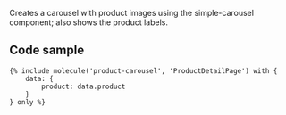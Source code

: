 Creates a carousel with product images using the simple-carousel component; also shows the product labels.

## Code sample 

```
{% include molecule('product-carousel', 'ProductDetailPage') with {
    data: {
        product: data.product
    }
} only %}
```
